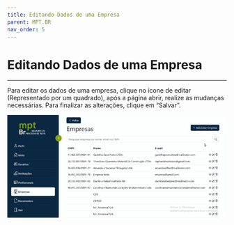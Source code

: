 ```yaml
---
title: Editando Dados de uma Empresa
parent: MPT.BR
nav_order: 5
---
```


# Editando Dados de uma Empresa
---

Para editar os dados de uma empresa, clique no ícone de editar (Representado por um quadrado), após a página abrir, realize as mudanças necessárias. Para finalizar as alterações, clique em “Salvar”.

![Editando Dados da Empresa](assets/gifs/editandoempresas.gif)